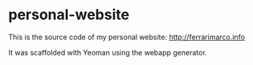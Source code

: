 personal-website
================

This is the source code of my personal website: http://ferrarimarco.info

It was scaffolded with Yeoman using the webapp generator.
